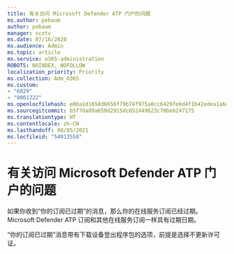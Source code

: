 ```yaml
---
title: 有关访问 Microsoft Defender ATP 门户的问题
ms.author: pebaum
author: pebaum
manager: scotv
ms.date: 07/16/2020
ms.audience: Admin
ms.topic: article
ms.service: o365-administration
ROBOTS: NOINDEX, NOFOLLOW
localization_priority: Priority
ms.collection: Adm_O365
ms.custom:
- "6029"
- "9001222"
ms.openlocfilehash: e0ba1d1650d6656f79b74f975a8cc6429fe6d4f1b42edea1a6a02b574d2af057
ms.sourcegitcommit: b5f7da89a650d2915dc652449623c78be6247175
ms.translationtype: HT
ms.contentlocale: zh-CN
ms.lasthandoff: 08/05/2021
ms.locfileid: "54013558"
---
```

# <a name="issues-accessing-the-microsoft-defender-atp-portal"></a>有关访问 Microsoft Defender ATP 门户的问题

如果你收到“你的订阅已过期”的消息，那么你的在线服务订阅已经过期。 Microsoft Defender ATP 订阅和其他在线服务订阅一样具有过期日期。

“你的订阅已过期”消息带有下载设备登出程序包的选项，前提是选择不更新许可证。